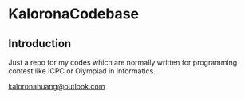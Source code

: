 # KaloronaCodebase
## Introduction

Just a repo for my codes which are normally written for programming contest like ICPC or Olympiad in Informatics.

<kaloronahuang@outlook.com>

